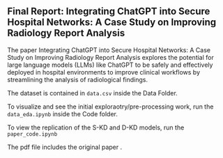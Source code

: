 ## Final Report: Integrating ChatGPT into Secure Hospital Networks: A Case Study on Improving Radiology Report Analysis
The paper Integrating ChatGPT into Secure Hospital Networks: A Case Study on Improving Radiology Report Analysis explores the potential for large language models (LLMs) like ChatGPT to be safely and effectively deployed in hospital environments to improve clinical workflows by streamlining the analysis of radiological findings.

The dataset is contained in `data.csv` inside the Data Folder. 

To visualize and see the initial exploraotry/pre-processing work, run the `data_eda.ipynb` inside the Code folder. 

To view the replication of the S-KD and D-KD  models, run the `paper_code.ipynb`


The pdf file includes the original paper . 